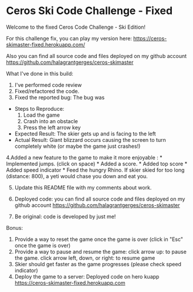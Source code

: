 # Ceros Ski Code Challenge - Fixed

Welcome to the fixed Ceros Code Challenge - Ski Edition!

For this challenge fix,  you can play my version here: 
https://ceros-skimaster-fixed.herokuapp.com/

Also you can find all source code and files deployed on my github account 
https://github.com/halagrantgerges/ceros-skimaster


What I've done in this build:

1. I've performed code review
2. Fixed/refactored the code.
3. Fixed the reported bug:
  The bug was
  * Steps to Reproduce:
    1. Load the game
    1. Crash into an obstacle
    1. Press the left arrow key
  * Expected Result: The skier gets up and is facing to the left
  * Actual Result: Giant blizzard occurs causing the screen to turn completely white (or maybe the game just crashes!)
  
  4.Added a new feature to the game to make it more enjoyable :
      * Implemented jumps. (click on space) 
      * Added a score.
      * Added top score
      * Added speed indicator
      * Feed the hungry Rhino. If skier skied for too long (distance: 800), a yeti would chase you
      down and eat you. 
      
  5. Update this README file with my comments about work.
  
  6. Deployed code: you can find all source code and files deployed on my github account 
https://github.com/halagrantgerges/ceros-skimaster

  7. Be original: code is developed by just me!

Bonus:
  1. Provide a way to reset the game once the game is over (click in "Esc" once the game is over)
  2. Provide a way to pause and resume the game:
      click arrow up: to pause the game.
      click arrow left, down, or right: to resume game
  3. Skier should get faster as the game progresses (please check speed indicator)
  4. Deploy the game to a server: Deployed code on hero kuapp
https://ceros-skimaster-fixed.herokuapp.com
